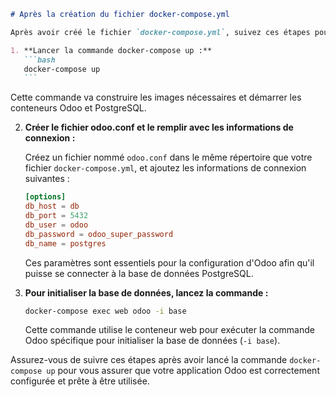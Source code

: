 ````markdown
# Après la création du fichier docker-compose.yml

Après avoir créé le fichier `docker-compose.yml`, suivez ces étapes pour lancer votre application Odoo :

1. **Lancer la commande docker-compose up :**
   ```bash
   docker-compose up
   ```
````

Cette commande va construire les images nécessaires et démarrer les conteneurs Odoo et PostgreSQL.

2. **Créer le fichier odoo.conf et le remplir avec les informations de connexion :**

   Créez un fichier nommé `odoo.conf` dans le même répertoire que votre fichier `docker-compose.yml`, et ajoutez les informations de connexion suivantes :

   ```conf
   [options]
   db_host = db
   db_port = 5432
   db_user = odoo
   db_password = odoo_super_password
   db_name = postgres
   ```

   Ces paramètres sont essentiels pour la configuration d'Odoo afin qu'il puisse se connecter à la base de données PostgreSQL.

3. **Pour initialiser la base de données, lancez la commande :**

   ```bash
   docker-compose exec web odoo -i base
   ```

   Cette commande utilise le conteneur web pour exécuter la commande Odoo spécifique pour initialiser la base de données (`-i base`).

Assurez-vous de suivre ces étapes après avoir lancé la commande `docker-compose up` pour vous assurer que votre application Odoo est correctement configurée et prête à être utilisée.
